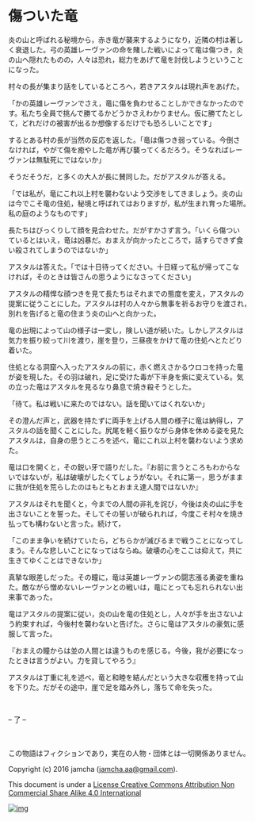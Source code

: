 # 傷ついた竜

炎の山と呼ばれる秘境から，赤き竜が襲来するようになり，近隣の村は著し  
く衰退した。弓の英雄レーヴァンの命を賭した戦いによって竜は傷つき，炎  
の山へ隠れたものの，人々は恐れ，総力をあげて竜を討伐しようということ  
になった。  

村々の長が集まり話をしているところへ，若きアスタルは現れ声をあげた。  

「かの英雄レーヴァンでさえ，竜に傷を負わせることしかできなかったので  
す。私たち全員で挑んで勝てるかどうかさえわかりません。仮に勝てたとし  
て，どれだけの被害が出るか想像するだけでも恐ろしいことです」  

するとある村の長が当然の反応を返した。「竜は傷つき弱っている。今倒さ  
なければ，やがて傷を癒やした竜が再び襲ってくるだろう。そうなればレー  
ヴァンは無駄死にではないか」  

そうだそうだ，と多くの大人が長に賛同した。だがアスタルが答える。  

「では私が，竜にこれ以上村を襲わないよう交渉をしてきましょう。炎の山  
は今でこそ竜の住処，秘境と呼ばれてはおりますが，私が生まれ育った場所。  
私の庭のようなものです」  

長たちはびっくりして顔を見合わせた。だがすかさず言う。「いくら傷つい  
ているとはいえ，竜は凶暴だ。おまえが向かったところで，話すらできず食  
い殺されてしまうのではないか」  

アスタルは答えた。「では十日待ってください。十日経って私が帰ってこな  
ければ，そのときは皆さんの思うようになさってください」  

アスタルの精悍な顔つきを見て長たちはそれまでの態度を変え，アスタルの  
提案に従うことにした。アスタルは村の人々から無事を祈るお守りを渡され，  
別れを告げると竜の住まう炎の山へと向かった。  

竜の出現によって山の様子は一変し，険しい道が続いた。しかしアスタルは  
気力を振り絞って川を渡り，崖を登り，三昼夜をかけて竜の住処へとたどり  
着いた。  

住処となる洞窟へ入ったアスタルの前に，赤く燃えさかるウロコを持った竜  
が姿を現した。その羽は破れ，足に受けた毒が下半身を紫に変えている。気  
の立った竜はアスタルを見るなり鼻息で焼き殺そうとした。  

「待て。私は戦いに来たのではない。話を聞いてはくれないか」  

その澄んだ声と，武器を持たずに両手を上げる人間の様子に竜は納得し，ア  
スタルの話を聞くことにした。尻尾を軽く振りながら身体を休める姿を見た  
アスタルは，自身の思うところを述べ，竜にこれ以上村を襲わないよう求め  
た。  

竜は口を開くと，その鋭い牙で語りだした。『お前に言うところもわからな  
いではないが，私は破壊がしたくてしょうがない。それに第一，思うがまま  
に我が住処を荒らしたのはもともとおまえ達人間ではないか』  

アスタルはそれを聞くと，今までの人間の非礼を詫び，今後は炎の山に手を  
出さないことを誓った。そしてその誓いが破られれば，今度こそ村々を焼き  
払っても構わないと言った。続けて，  

「このまま争いを続けていたら，どちらかが滅びるまで戦うことになってし  
まう。そんな悲しいことになってはならぬ。破壊の心をここは抑えて，共に  
生きてゆくことはできないか」  

真摯な眼差しだった。その瞳に，竜は英雄レーヴァンの闘志漲る勇姿を重ね  
た。敵ながら憎めないレーヴァンとの戦いは，竜にとっても忘れられない出  
来事であった。  

竜はアスタルの提案に従い，炎の山を竜の住処とし，人々が手を出さないよ  
う約束すれば，今後村を襲わないと告げた。さらに竜はアスタルの豪気に感  
服して言った。  

『おまえの瞳からは並の人間とは違うものを感じる。今後，我が必要になっ  
たときは言うがよい。力を貸してやろう』  

アスタルは丁重に礼を述べ，竜と和睦を結んだという大きな収穫を持って山  
を下りた。だがその途中，崖で足を踏み外し，落ちて命を失った。  

<br>  

&#x2013; 了 &#x2013;  

<br>  
<br>  
この物語はフィクションであり，実在の人物・団体とは一切関係ありません。  

Copyright (c) 2016 jamcha (jamcha.aa@gmail.com).  

This document is under a [License Creative Commons Attribution Non Commercial Share Alike 4.0 International](http://creativecommons.org/licenses/by-nc-sa/4.0/deed)  

[![img](http://i.creativecommons.org/l/by-nc-sa/3.0/80x15.png)](http://creativecommons.org/licenses/by-nc-sa/4.0/deed)
